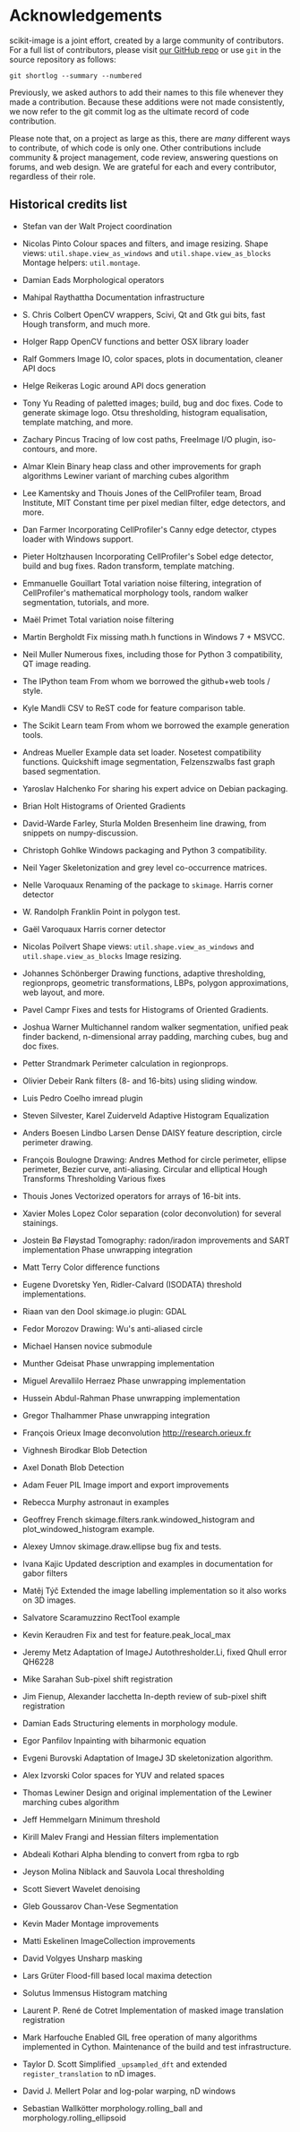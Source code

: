 ﻿# Acknowledgements

scikit-image is a joint effort, created by a large community of contributors.
For a full list of contributors, please visit
[our GitHub repo](https://github.com/scikit-image/scikit-image/graphs/contributors)
or use `git` in the source repository as follows:

```
git shortlog --summary --numbered

```

Previously, we asked authors to add their names to this file whenever
they made a contribution. Because these additions were not made
consistently, we now refer to the git commit log as the ultimate
record of code contribution.

Please note that, on a project as large as this, there are _many_
different ways to contribute, of which code is only one. Other
contributions include community & project management, code review,
answering questions on forums, and web design. We are grateful for
each and every contributor, regardless of their role.

## Historical credits list

- Stefan van der Walt
  Project coordination

- Nicolas Pinto
  Colour spaces and filters, and image resizing.
  Shape views: `util.shape.view_as_windows` and `util.shape.view_as_blocks`
  Montage helpers: `util.montage`.

- Damian Eads
  Morphological operators

- Mahipal Raythattha
  Documentation infrastructure

- S. Chris Colbert
  OpenCV wrappers, Scivi, Qt and Gtk gui bits, fast Hough transform,
  and much more.

- Holger Rapp
  OpenCV functions and better OSX library loader

- Ralf Gommers
  Image IO, color spaces, plots in documentation, cleaner API docs

- Helge Reikeras
  Logic around API docs generation

- Tony Yu
  Reading of paletted images; build, bug and doc fixes.
  Code to generate skimage logo.
  Otsu thresholding, histogram equalisation, template matching, and more.

- Zachary Pincus
  Tracing of low cost paths, FreeImage I/O plugin, iso-contours,
  and more.

- Almar Klein
  Binary heap class and other improvements for graph algorithms
  Lewiner variant of marching cubes algorithm

- Lee Kamentsky and Thouis Jones of the CellProfiler team, Broad Institute, MIT
  Constant time per pixel median filter, edge detectors, and more.

- Dan Farmer
  Incorporating CellProfiler's Canny edge detector, ctypes loader with Windows
  support.

- Pieter Holtzhausen
  Incorporating CellProfiler's Sobel edge detector, build and bug fixes.
  Radon transform, template matching.

- Emmanuelle Gouillart
  Total variation noise filtering, integration of CellProfiler's
  mathematical morphology tools, random walker segmentation,
  tutorials, and more.

- Maël Primet
  Total variation noise filtering

- Martin Bergholdt
  Fix missing math.h functions in Windows 7 + MSVCC.

- Neil Muller
  Numerous fixes, including those for Python 3 compatibility,
  QT image reading.

- The IPython team
  From whom we borrowed the github+web tools / style.

- Kyle Mandli
  CSV to ReST code for feature comparison table.

- The Scikit Learn team
  From whom we borrowed the example generation tools.

- Andreas Mueller
  Example data set loader. Nosetest compatibility functions.
  Quickshift image segmentation, Felzenszwalbs fast graph based segmentation.

- Yaroslav Halchenko
  For sharing his expert advice on Debian packaging.

- Brian Holt
  Histograms of Oriented Gradients

- David-Warde Farley, Sturla Molden
  Bresenheim line drawing, from snippets on numpy-discussion.

- Christoph Gohlke
  Windows packaging and Python 3 compatibility.

- Neil Yager
  Skeletonization and grey level co-occurrence matrices.

- Nelle Varoquaux
  Renaming of the package to `skimage`.
  Harris corner detector

- W. Randolph Franklin
  Point in polygon test.

- Gaël Varoquaux
  Harris corner detector

- Nicolas Poilvert
  Shape views: `util.shape.view_as_windows` and `util.shape.view_as_blocks`
  Image resizing.

- Johannes Schönberger
  Drawing functions, adaptive thresholding, regionprops, geometric
  transformations, LBPs, polygon approximations, web layout, and more.

- Pavel Campr
  Fixes and tests for Histograms of Oriented Gradients.

- Joshua Warner
  Multichannel random walker segmentation, unified peak finder backend,
  n-dimensional array padding, marching cubes, bug and doc fixes.

- Petter Strandmark
  Perimeter calculation in regionprops.

- Olivier Debeir
  Rank filters (8- and 16-bits) using sliding window.

- Luis Pedro Coelho
  imread plugin

- Steven Silvester, Karel Zuiderveld
  Adaptive Histogram Equalization

- Anders Boesen Lindbo Larsen
  Dense DAISY feature description, circle perimeter drawing.

- François Boulogne
  Drawing: Andres Method for circle perimeter, ellipse perimeter,
  Bezier curve, anti-aliasing.
  Circular and elliptical Hough Transforms
  Thresholding
  Various fixes

- Thouis Jones
  Vectorized operators for arrays of 16-bit ints.

- Xavier Moles Lopez
  Color separation (color deconvolution) for several stainings.

- Jostein Bø Fløystad
  Tomography: radon/iradon improvements and SART implementation
  Phase unwrapping integration

- Matt Terry
  Color difference functions

- Eugene Dvoretsky
  Yen, Ridler-Calvard (ISODATA) threshold implementations.

- Riaan van den Dool
  skimage.io plugin: GDAL

- Fedor Morozov
  Drawing: Wu's anti-aliased circle

- Michael Hansen
  novice submodule

- Munther Gdeisat
  Phase unwrapping implementation

- Miguel Arevallilo Herraez
  Phase unwrapping implementation

- Hussein Abdul-Rahman
  Phase unwrapping implementation

- Gregor Thalhammer
  Phase unwrapping integration

- François Orieux
  Image deconvolution http://research.orieux.fr

- Vighnesh Birodkar
  Blob Detection

- Axel Donath
  Blob Detection

- Adam Feuer
  PIL Image import and export improvements

- Rebecca Murphy
  astronaut in examples

- Geoffrey French
  skimage.filters.rank.windowed_histogram and plot_windowed_histogram example.

- Alexey Umnov
  skimage.draw.ellipse bug fix and tests.

- Ivana Kajic
  Updated description and examples in documentation for gabor filters

- Matěj Týč
  Extended the image labelling implementation so it also works on 3D images.

- Salvatore Scaramuzzino
  RectTool example

- Kevin Keraudren
  Fix and test for feature.peak_local_max

- Jeremy Metz
  Adaptation of ImageJ Autothresholder.Li, fixed Qhull error QH6228

- Mike Sarahan
  Sub-pixel shift registration

- Jim Fienup, Alexander Iacchetta
  In-depth review of sub-pixel shift registration

- Damian Eads
  Structuring elements in morphology module.

- Egor Panfilov
  Inpainting with biharmonic equation

- Evgeni Burovski
  Adaptation of ImageJ 3D skeletonization algorithm.

- Alex Izvorski
  Color spaces for YUV and related spaces

- Thomas Lewiner
  Design and original implementation of the Lewiner marching cubes algorithm

- Jeff Hemmelgarn
  Minimum threshold

- Kirill Malev
  Frangi and Hessian filters implementation

- Abdeali Kothari
  Alpha blending to convert from rgba to rgb

- Jeyson Molina
  Niblack and Sauvola Local thresholding

- Scott Sievert
  Wavelet denoising

- Gleb Goussarov
  Chan-Vese Segmentation

- Kevin Mader
  Montage improvements

- Matti Eskelinen
  ImageCollection improvements

- David Volgyes
  Unsharp masking

- Lars Grüter
  Flood-fill based local maxima detection

- Solutus Immensus
  Histogram matching

- Laurent P. René de Cotret
  Implementation of masked image translation registration

- Mark Harfouche
  Enabled GIL free operation of many algorithms implemented in Cython.
  Maintenance of the build and test infrastructure.

- Taylor D. Scott
  Simplified `_upsampled_dft` and extended `register_translation` to nD images.

- David J. Mellert
  Polar and log-polar warping, nD windows

- Sebastian Wallkötter
  morphology.rolling_ball and morphology.rolling_ellipsoid
